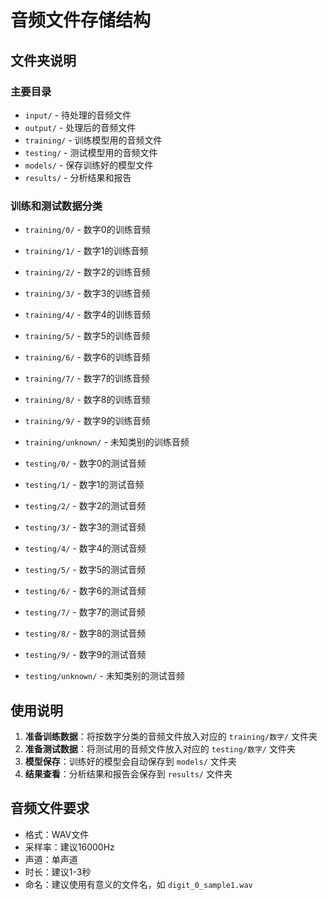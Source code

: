 # 音频文件存储结构

## 文件夹说明

### 主要目录
- `input/` - 待处理的音频文件
- `output/` - 处理后的音频文件
- `training/` - 训练模型用的音频文件
- `testing/` - 测试模型用的音频文件
- `models/` - 保存训练好的模型文件
- `results/` - 分析结果和报告

### 训练和测试数据分类
- `training/0/` - 数字0的训练音频
- `training/1/` - 数字1的训练音频
- `training/2/` - 数字2的训练音频
- `training/3/` - 数字3的训练音频
- `training/4/` - 数字4的训练音频
- `training/5/` - 数字5的训练音频
- `training/6/` - 数字6的训练音频
- `training/7/` - 数字7的训练音频
- `training/8/` - 数字8的训练音频
- `training/9/` - 数字9的训练音频
- `training/unknown/` - 未知类别的训练音频

- `testing/0/` - 数字0的测试音频
- `testing/1/` - 数字1的测试音频
- `testing/2/` - 数字2的测试音频
- `testing/3/` - 数字3的测试音频
- `testing/4/` - 数字4的测试音频
- `testing/5/` - 数字5的测试音频
- `testing/6/` - 数字6的测试音频
- `testing/7/` - 数字7的测试音频
- `testing/8/` - 数字8的测试音频
- `testing/9/` - 数字9的测试音频
- `testing/unknown/` - 未知类别的测试音频

## 使用说明

1. **准备训练数据**：将按数字分类的音频文件放入对应的 `training/数字/` 文件夹
2. **准备测试数据**：将测试用的音频文件放入对应的 `testing/数字/` 文件夹
3. **模型保存**：训练好的模型会自动保存到 `models/` 文件夹
4. **结果查看**：分析结果和报告会保存到 `results/` 文件夹

## 音频文件要求

- 格式：WAV文件
- 采样率：建议16000Hz
- 声道：单声道
- 时长：建议1-3秒
- 命名：建议使用有意义的文件名，如 `digit_0_sample1.wav`
